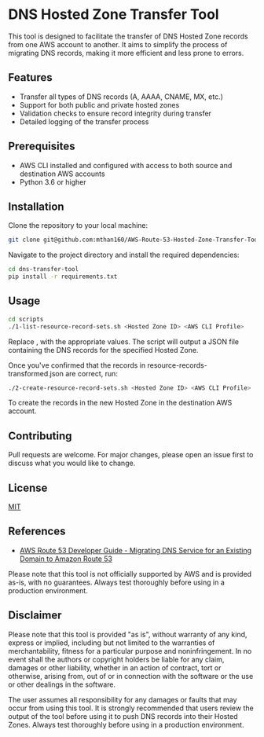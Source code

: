 # DNS Hosted Zone Transfer Tool
This tool is designed to facilitate the transfer of DNS Hosted Zone records from one AWS account to another. It aims to simplify the process of migrating DNS records, making it more efficient and less prone to errors.

## Features
- Transfer all types of DNS records (A, AAAA, CNAME, MX, etc.)
- Support for both public and private hosted zones
- Validation checks to ensure record integrity during transfer
- Detailed logging of the transfer process

## Prerequisites
- AWS CLI installed and configured with access to both source and destination AWS accounts
- Python 3.6 or higher

## Installation
Clone the repository to your local machine:

```bash
git clone git@github.com:mthan160/AWS-Route-53-Hosted-Zone-Transfer-Tool.git
```

Navigate to the project directory and install the required dependencies:

```bash
cd dns-transfer-tool
pip install -r requirements.txt
```

## Usage

```bash
cd scripts
./1-list-resource-record-sets.sh <Hosted Zone ID> <AWS CLI Profile>
```

Replace <Hosted Zone ID>, <AWS CLI Profile> with the appropriate values. The script will output a JSON file containing the DNS records for the specified Hosted Zone.

Once you've confirmed that the records in resource-records-transformed.json are correct, run:

```bash
./2-create-resource-record-sets.sh <Hosted Zone ID> <AWS CLI Profile>
```

To create the records in the new Hosted Zone in the destination AWS account.

## Contributing
Pull requests are welcome. For major changes, please open an issue first to discuss what you would like to change.

## License
[MIT](https://choosealicense.com/licenses/mit/)

## References
- [AWS Route 53 Developer Guide - Migrating DNS Service for an Existing Domain to Amazon Route 53](https://docs.aws.amazon.com/Route53/latest/DeveloperGuide/hosted-zones-migrating.html)

Please note that this tool is not officially supported by AWS and is provided as-is, with no guarantees. Always test thoroughly before using in a production environment.

## Disclaimer
Please note that this tool is provided "as is", without warranty of any kind, express or implied, including but not limited to the warranties of merchantability, fitness for a particular purpose and noninfringement. In no event shall the authors or copyright holders be liable for any claim, damages or other liability, whether in an action of contract, tort or otherwise, arising from, out of or in connection with the software or the use or other dealings in the software.

The user assumes all responsibility for any damages or faults that may occur from using this tool. It is strongly recommended that users review the output of the tool before using it to push DNS records into their Hosted Zones. Always test thoroughly before using in a production environment.